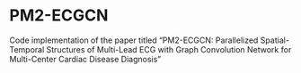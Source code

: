 # PM2-ECGCN
Code implementation of the paper titled “PM2-ECGCN: Parallelized Spatial-Temporal Structures of Multi-Lead ECG with Graph Convolution Network for Multi-Center Cardiac Disease Diagnosis”
